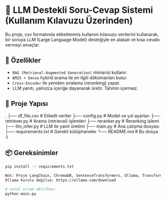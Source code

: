 # 🧠 LLM Destekli Soru-Cevap Sistemi (Kullanım Kılavuzu Üzerinden)

Bu proje, csv formatında etiketlenmiş kullanım kılavuzu verilerini kullanarak, bir soruya LLM (Large Language Model) desteğiyle en alakalı ve kısa cevabı vermeyi amaçlar.


## 🚀 Özellikler

- `RAG (Retrieval-Augmented Generation)` mimarisi kullanır.
- `BM25 + Dense` hybrid arama ile en ilgili dökümanları bulur.
- `Cross-Encoder` ile yeniden sıralama (reranking) yapar.
- LLM yanıtı, yalnızca içeriğe dayanarak üretir. Tahmin içermez.

## 📁 Proje Yapısı

.
├── df_file.csv # Etiketli veriler
├── config.py # Model ve yol ayarları
├── retriever.py # Arama (retrieval) işlemleri
├── reranker.py # Reranking işlemi
├── llm_infer.py # LLM ile yanıt üretimi
├── main.py # Ana çalışma dosyası
├── requirements.txt # Gerekli kütüphaneler
└── README.md # Bu dosya :)


## 📦 Gereksinimler

```bash
pip install -r requirements.txt

Not: Proje LangChain, ChromaDB, SentenceTransformers, Ollama, Transformers gibi kütüphaneleri kullanır.
Ollama kurulu değilse: https://ollama.com/download

# sanal ortam aktifken:
python main.py


